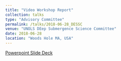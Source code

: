```yaml
---
title: "Video Workshop Report"
collection: talks
type: "Advisory Committee"
permalink: /talks/2018-06-28_DESSC
venue: "UNOLS DEep Submergence Science Committee"
date: 2018-06-28
location: "Woods Hole MA, USA"
---
```


[Powerpoint Slide Deck](https://www.dropbox.com/s/9r4n8pwdoov3tkq/2018-06-28_Ferrini-DESSC.pptx?dl=0)
